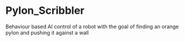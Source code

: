 # Pylon_Scribbler
Behaviour based AI control of a robot with the goal of finding an orange pylon and pushing it against a wall
